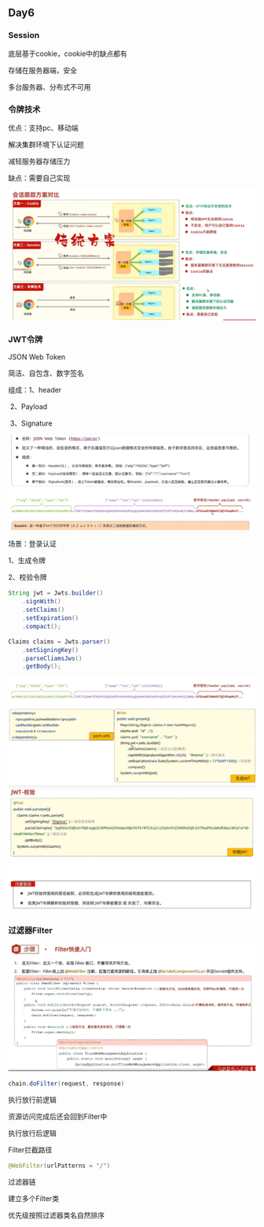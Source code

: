 ## Day6

### Session

底层基于cookie，cookie中的缺点都有

存储在服务器端，安全

多台服务器、分布式不可用

### 令牌技术

优点：支持pc、移动端

解决集群环境下认证问题

减轻服务器存储压力

缺点：需要自己实现

![会话跟踪](img/会话跟踪.png)



### JWT令牌

JSON Web Token

简洁、自包含、数字签名

组成：1、header

​		   2、Payload

​		   3、Signature

![JWT](img/JWT.png)

场景：登录认证

1、生成令牌

2、校验令牌

```java
String jwt = Jwts.builder()
    .signWith()
    .setClaims()
    .setExpiration()
    .compact();
```



```java
Claims claims = Jwts.parser()
    .setSigningKey()
    .parseCliamsJws()
    .getBody();
```

![Jwt生成](img/Jwt生成.png)![Jwt解析](img/Jwt解析.png)



### 过滤器Filter

![filter1](img/filter1.png)

```java
chain.doFilter(request, response)
```

执行放行前逻辑

资源访问完成后还会回到Filter中

执行放行后逻辑

Filter拦截路径

```java
@WebFilter(urlPatterns = "/")
```

过滤器链

建立多个Filter类

优先级按照过滤器类名自然排序
